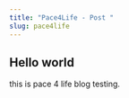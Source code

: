 ```yaml
---
title: "Pace4Life - Post "
slug: pace4life
---
```

## Hello world

this is pace 4 life blog testing. 